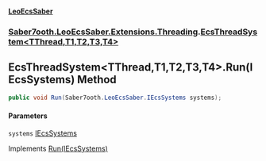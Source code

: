 #### [LeoEcsSaber](index.md 'index')
### [Saber7ooth.LeoEcsSaber.Extensions.Threading](Saber7ooth.LeoEcsSaber.Extensions.Threading.md 'Saber7ooth.LeoEcsSaber.Extensions.Threading').[EcsThreadSystem&lt;TThread,T1,T2,T3,T4&gt;](EcsThreadSystem_TThread,T1,T2,T3,T4_.md 'Saber7ooth.LeoEcsSaber.Extensions.Threading.EcsThreadSystem<TThread,T1,T2,T3,T4>')

## EcsThreadSystem<TThread,T1,T2,T3,T4>.Run(IEcsSystems) Method

```csharp
public void Run(Saber7ooth.LeoEcsSaber.IEcsSystems systems);
```
#### Parameters

<a name='Saber7ooth.LeoEcsSaber.Extensions.Threading.EcsThreadSystem_TThread,T1,T2,T3,T4_.Run(Saber7ooth.LeoEcsSaber.IEcsSystems).systems'></a>

`systems` [IEcsSystems](IEcsSystems.md 'Saber7ooth.LeoEcsSaber.IEcsSystems')

Implements [Run(IEcsSystems)](IEcsRunSystem.Run(IEcsSystems).md 'Saber7ooth.LeoEcsSaber.IEcsRunSystem.Run(Saber7ooth.LeoEcsSaber.IEcsSystems)')